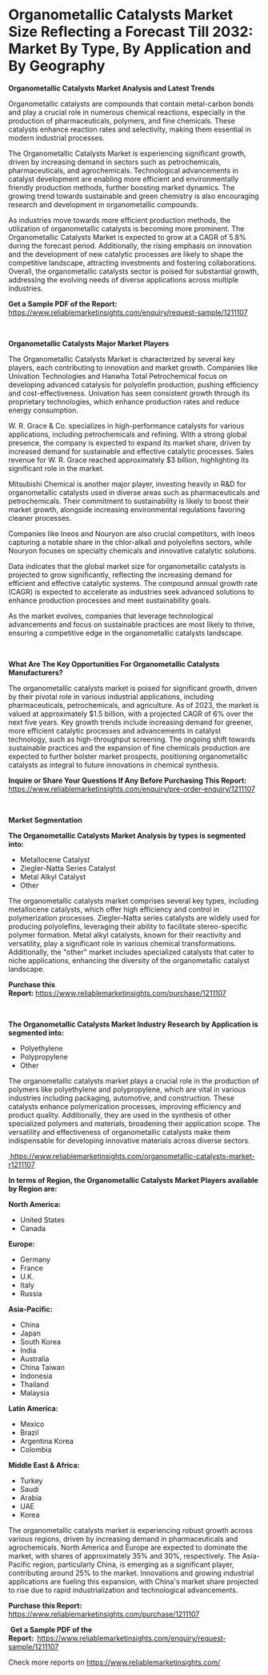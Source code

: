 <p><h1>Organometallic Catalysts Market Size Reflecting a Forecast Till 2032: Market By Type, By Application and By Geography</h1></p><p><strong>Organometallic Catalysts Market Analysis and Latest Trends</strong></p>
<p><p>Organometallic catalysts are compounds that contain metal-carbon bonds and play a crucial role in numerous chemical reactions, especially in the production of pharmaceuticals, polymers, and fine chemicals. These catalysts enhance reaction rates and selectivity, making them essential in modern industrial processes.</p><p>The Organometallic Catalysts Market is experiencing significant growth, driven by increasing demand in sectors such as petrochemicals, pharmaceuticals, and agrochemicals. Technological advancements in catalyst development are enabling more efficient and environmentally friendly production methods, further boosting market dynamics. The growing trend towards sustainable and green chemistry is also encouraging research and development in organometallic compounds.</p><p>As industries move towards more efficient production methods, the utilization of organometallic catalysts is becoming more prominent. The Organometallic Catalysts Market is expected to grow at a CAGR of 5.8% during the forecast period. Additionally, the rising emphasis on innovation and the development of new catalytic processes are likely to shape the competitive landscape, attracting investments and fostering collaborations. Overall, the organometallic catalysts sector is poised for substantial growth, addressing the evolving needs of diverse applications across multiple industries.</p></p>
<p><strong>Get a Sample PDF of the Report:&nbsp;</strong> <a href="https://www.reliablemarketinsights.com/enquiry/request-sample/1211107?utm_campaign=1166&utm_medium=2&utm_source=Github&utm_content=ia&utm_term=24032025&utm_id=organometallic-catalysts">https://www.reliablemarketinsights.com/enquiry/request-sample/1211107</a></p>
<p>&nbsp;</p>
<p><strong>Organometallic Catalysts Major Market Players</strong></p>
<p><p>The Organometallic Catalysts Market is characterized by several key players, each contributing to innovation and market growth. Companies like Univation Technologies and Hanwha Total Petrochemical focus on developing advanced catalysis for polyolefin production, pushing efficiency and cost-effectiveness. Univation has seen consistent growth through its proprietary technologies, which enhance production rates and reduce energy consumption.</p><p>W. R. Grace & Co. specializes in high-performance catalysts for various applications, including petrochemicals and refining. With a strong global presence, the company is expected to expand its market share, driven by increased demand for sustainable and effective catalytic processes. Sales revenue for W. R. Grace reached approximately $3 billion, highlighting its significant role in the market.</p><p>Mitsubishi Chemical is another major player, investing heavily in R&D for organometallic catalysts used in diverse areas such as pharmaceuticals and petrochemicals. Their commitment to sustainability is likely to boost their market growth, alongside increasing environmental regulations favoring cleaner processes.</p><p>Companies like Ineos and Nouryon are also crucial competitors, with Ineos capturing a notable share in the chlor-alkali and polyolefins sectors, while Nouryon focuses on specialty chemicals and innovative catalytic solutions. </p><p>Data indicates that the global market size for organometallic catalysts is projected to grow significantly, reflecting the increasing demand for efficient and effective catalytic systems. The compound annual growth rate (CAGR) is expected to accelerate as industries seek advanced solutions to enhance production processes and meet sustainability goals.</p><p>As the market evolves, companies that leverage technological advancements and focus on sustainable practices are most likely to thrive, ensuring a competitive edge in the organometallic catalysts landscape.</p></p>
<p>&nbsp;</p>
<p><strong>What Are The Key Opportunities For Organometallic Catalysts Manufacturers?</strong></p>
<p><p>The organometallic catalysts market is poised for significant growth, driven by their pivotal role in various industrial applications, including pharmaceuticals, petrochemicals, and agriculture. As of 2023, the market is valued at approximately $1.5 billion, with a projected CAGR of 6% over the next five years. Key growth trends include increasing demand for greener, more efficient catalytic processes and advancements in catalyst technology, such as high-throughput screening. The ongoing shift towards sustainable practices and the expansion of fine chemicals production are expected to further bolster market prospects, positioning organometallic catalysts as integral to future innovations in chemical synthesis.</p></p>
<p><strong>Inquire or Share Your Questions If Any Before Purchasing This Report:</strong> <a href="https://www.reliablemarketinsights.com/enquiry/pre-order-enquiry/1211107?utm_campaign=1166&utm_medium=2&utm_source=Github&utm_content=ia&utm_term=24032025&utm_id=organometallic-catalysts">https://www.reliablemarketinsights.com/enquiry/pre-order-enquiry/1211107</a></p>
<p>&nbsp;</p>
<p><strong>Market Segmentation</strong></p>
<p><strong>The Organometallic Catalysts Market Analysis by types is segmented into:</strong></p>
<p><ul><li>Metallocene Catalyst</li><li>Ziegler-Natta Series Catalyst</li><li>Metal Alkyl Catalyst</li><li>Other</li></ul></p>
<p><p>The organometallic catalysts market comprises several key types, including metallocene catalysts, which offer high efficiency and control in polymerization processes. Ziegler-Natta series catalysts are widely used for producing polyolefins, leveraging their ability to facilitate stereo-specific polymer formation. Metal alkyl catalysts, known for their reactivity and versatility, play a significant role in various chemical transformations. Additionally, the "other" market includes specialized catalysts that cater to niche applications, enhancing the diversity of the organometallic catalyst landscape.</p></p>
<p><strong>Purchase this Report:&nbsp;</strong><a href="https://www.reliablemarketinsights.com/purchase/1211107?utm_campaign=1166&utm_medium=2&utm_source=Github&utm_content=ia&utm_term=24032025&utm_id=organometallic-catalysts">https://www.reliablemarketinsights.com/purchase/1211107</a></p>
<p>&nbsp;</p>
<p><strong>The Organometallic Catalysts Market Industry Research by Application is segmented into:</strong></p>
<p><ul><li>Polyethylene</li><li>Polypropylene</li><li>Other</li></ul></p>
<p><p>The organometallic catalysts market plays a crucial role in the production of polymers like polyethylene and polypropylene, which are vital in various industries including packaging, automotive, and construction. These catalysts enhance polymerization processes, improving efficiency and product quality. Additionally, they are used in the synthesis of other specialized polymers and materials, broadening their application scope. The versatility and effectiveness of organometallic catalysts make them indispensable for developing innovative materials across diverse sectors.</p></p>
<p><a href="https://www.reliablemarketinsights.com/organometallic-catalysts-market-r1211107?utm_campaign=1166&utm_medium=2&utm_source=Github&utm_content=ia&utm_term=24032025&utm_id=organometallic-catalysts">&nbsp;https://www.reliablemarketinsights.com/organometallic-catalysts-market-r1211107</a></p>
<p><strong>In terms of Region, the Organometallic Catalysts Market Players available by Region are:</strong></p>
<p>
    <p> <strong> North America: </strong>
        <ul>
            <li>United States</li>
            <li>Canada</li>
        </ul>
        </p> 
    <p> <strong> Europe: </strong>
        <ul>
            <li>Germany</li>
            <li>France</li>
            <li>U.K.</li>
            <li>Italy</li>
            <li>Russia</li>
        </ul>
        </p> 
    <p> <strong> Asia-Pacific: </strong>
        <ul>
            <li>China</li>
            <li>Japan</li>
            <li>South Korea</li>
            <li>India</li>
            <li>Australia</li>
            <li>China Taiwan</li>
            <li>Indonesia</li>
            <li>Thailand</li>
            <li>Malaysia</li>
        </ul>
        </p> 
    <p> <strong> Latin America: </strong>
        <ul>
            <li>Mexico</li>
            <li>Brazil</li>
            <li>Argentina Korea</li>
            <li>Colombia</li>
        </ul>
        </p> 
    <p> <strong> Middle East & Africa: </strong>
        <ul>
            <li>Turkey</li>
            <li>Saudi</li>
            <li>Arabia</li>
            <li>UAE</li>
            <li>Korea</li>
        </ul>
    </p>
    </p>
<p><p>The organometallic catalysts market is experiencing robust growth across various regions, driven by increasing demand in pharmaceuticals and agrochemicals. North America and Europe are expected to dominate the market, with shares of approximately 35% and 30%, respectively. The Asia-Pacific region, particularly China, is emerging as a significant player, contributing around 25% to the market. Innovations and growing industrial applications are fueling this expansion, with China's market share projected to rise due to rapid industrialization and technological advancements.</p></p>
<p><strong>Purchase this Report: </strong><a href="https://www.reliablemarketinsights.com/purchase/1211107?utm_campaign=1166&utm_medium=2&utm_source=Github&utm_content=ia&utm_term=24032025&utm_id=organometallic-catalysts">https://www.reliablemarketinsights.com/purchase/1211107</a></p>
<p>&nbsp;<strong>Get a Sample PDF of the Report:&nbsp;&nbsp;</strong><a href="https://www.reliablemarketinsights.com/enquiry/request-sample/1211107?utm_campaign=1166&utm_medium=2&utm_source=Github&utm_content=ia&utm_term=24032025&utm_id=organometallic-catalysts">https://www.reliablemarketinsights.com/enquiry/request-sample/1211107</a></p>
<p><strong></strong></p>
<p>Check more reports on <a href="https://www.reliablemarketinsights.com/?utm_campaign=1166&utm_medium=2&utm_source=Github&utm_content=ia&utm_term=24032025&utm_id=organometallic-catalysts">https://www.reliablemarketinsights.com/</a></p>